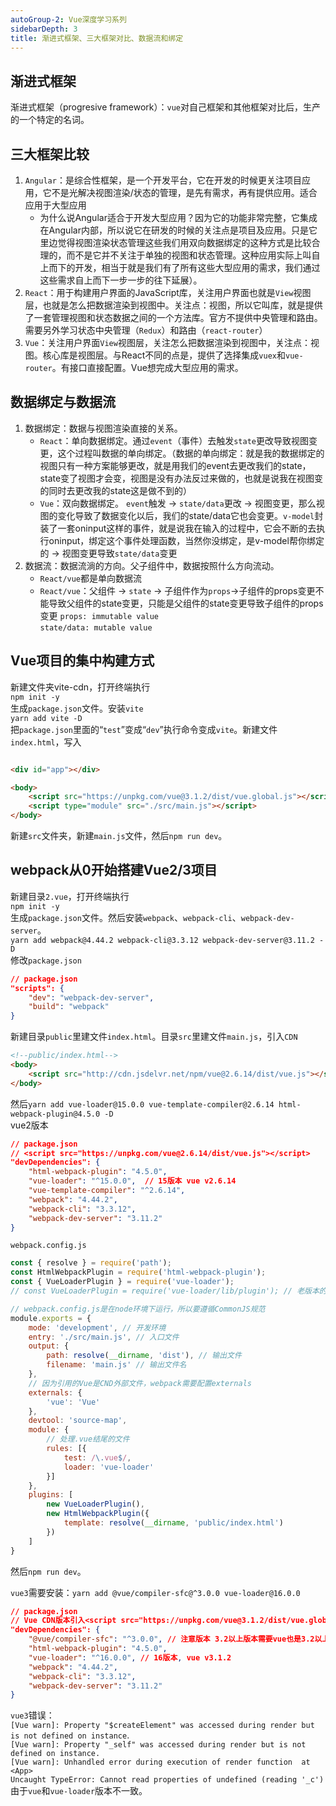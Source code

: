 ```yaml
---
autoGroup-2: Vue深度学习系列
sidebarDepth: 3
title: 渐进式框架、三大框架对比、数据流和绑定
---
```


## 渐进式框架
渐进式框架（progresive framework）：`vue`对自己框架和其他框架对比后，生产的一个特定的名词。

## 三大框架比较
1. `Angular`：是综合性框架，是一个开发平台，它在开发的时候更关注项目应用，它不是光解决视图渲染/状态的管理，是先有需求，再有提供应用。适合应用于大型应用
    - 为什么说Angular适合于开发大型应用？因为它的功能非常完整，它集成在Angular内部，所以说它在研发的时候的关注点是项目及应用。只是它里边觉得视图渲染状态管理这些我们用双向数据绑定的这种方式是比较合理的，而不是它并不关注于单独的视图和状态管理。这种应用实际上叫自上而下的开发，相当于就是我们有了所有这些大型应用的需求，我们通过这些需求自上而下一步一步的往下延展）。
2. `React`：用于构建用户界面的JavaScript库，关注用户界面也就是`View`视图层，也就是怎么把数据渲染到视图中。关注点：视图，所以它叫库，就是提供了一套管理视图和状态数据之间的一个方法库。官方不提供中央管理和路由。需要另外学习状态中央管理（`Redux`）和路由（`react-router`）
3. `Vue`：关注用户界面`View`视图层，关注怎么把数据渲染到视图中，关注点：视图。核心库是视图层。与React不同的点是，提供了选择集成`vuex`和`vue-router`。有接口直接配置。Vue想完成大型应用的需求。


## 数据绑定与数据流
1. 数据绑定：数据与视图渲染直接的关系。
   - `React`：单向数据绑定。通过`event`（事件）去触发`state`更改导致视图变更，这个过程叫数据的单向绑定。（数据的单向绑定：就是我的数据绑定的视图只有一种方案能够更改，就是用我们的event去更改我们的state，state变了视图才会变，视图是没有办法反过来做的，也就是说我在视图变的同时去更改我的state这是做不到的）
   - `Vue`：双向数据绑定。 `event`触发 -> `state/data`更改 -> 视图变更，那么视图的变化导致了数据变化以后，我们的state/data它也会变更。`v-model`封装了一套oninput这样的事件，就是说我在输入的过程中，它会不断的去执行oninput，绑定这个事件处理函数，当然你没绑定，是v-model帮你绑定的 -> 视图变更导致`state/data`变更
2. 数据流：数据流淌的方向。父子组件中，数据按照什么方向流动。
   - `React/vue`都是单向数据流
   - `React/vue`：父组件 -> `state` -> 子组件作为`props`->子组件的props变更不能导致父组件的state变更，只能是父组件的state变更导致子组件的props变更
  `props: immutable value`  
  `state/data: mutable value`

## Vue项目的集中构建方式
新建文件夹vite-cdn，打开终端执行<br>
`npm init -y`<br>
生成`package.json`文件。安装`vite`<br>
`yarn add vite -D`<br>
把`package.json`里面的“`test`”变成“`dev`”执行命令变成`vite`。新建文件`index.html`，写入
```html

<div id="app"></div>

<body>
    <script src="https://unpkg.com/vue@3.1.2/dist/vue.global.js"></script>
    <script type="module" src="./src/main.js"></script>
</body>
```
新建`src`文件夹，新建`main.js`文件，然后`npm run dev`。


## webpack从0开始搭建Vue2/3项目
新建目录`2.vue`，打开终端执行<br>
`npm init -y`<br>
生成`package.json`文件。然后安装`webpack`、`webpack-cli`、`webpack-dev-server`。   
`yarn add webpack@4.44.2 webpack-cli@3.3.12 webpack-dev-server@3.11.2 -D`<br>
修改`package.json`
```json
// package.json
"scripts": {
    "dev": "webpack-dev-server",
    "build": "webpack"
}
```
新建目录`public`里建文件`index.html`。目录`src`里建文件`main.js`，引入`CDN`
```html
<!--public/index.html-->
<body>
    <script src="http://cdn.jsdelvr.net/npm/vue@2.6.14/dist/vue.js"></script>
</body>
```
然后`yarn add vue-loader@15.0.0 vue-template-compiler@2.6.14 html-webpack-plugin@4.5.0 -D`   
vue2版本
```json
// package.json
// <script src="https://unpkg.com/vue@2.6.14/dist/vue.js"></script>
"devDependencies": {
    "html-webpack-plugin": "4.5.0",
    "vue-loader": "^15.0.0",  // 15版本 vue v2.6.14
    "vue-template-compiler": "^2.6.14",
    "webpack": "4.44.2",
    "webpack-cli": "3.3.12",
    "webpack-dev-server": "3.11.2"
}
```

`webpack.config.js`
```javascript
const { resolve } = require('path');
const HtmlWebpackPlugin = require('html-webpack-plugin');
const { VueLoaderPlugin } = require('vue-loader');
// const VueLoaderPlugin = require('vue-loader/lib/plugin'); // 老版本的引入方式

// webpack.config.js是在node环境下运行，所以要遵循CommonJS规范
module.exports = {
    mode: 'development', // 开发环境
    entry: './src/main.js', // 入口文件
    output: {
        path: resolve(__dirname, 'dist'), // 输出文件
        filename: 'main.js' // 输出文件名
    },
    // 因为引用的Vue是CND外部文件，webpack需要配置externals
    externals: {
        'vue': 'Vue'
    },
    devtool: 'source-map',
    module: {
        // 处理.vue结尾的文件
        rules: [{
            test: /\.vue$/,
            loader: 'vue-loader'
        }]
    },
    plugins: [
        new VueLoaderPlugin(),
        new HtmlWebpackPlugin({
            template: resolve(__dirname, 'public/index.html')
        })
    ]
}
```
然后`npm run dev`。

`vue3`需要安装：`yarn add @vue/compiler-sfc@^3.0.0 vue-loader@16.0.0`
  
```json
// package.json
// Vue CDN版本引入<script src="https://unpkg.com/vue@3.1.2/dist/vue.global.js"></script>
"devDependencies": {
    "@vue/compiler-sfc": "^3.0.0", // 注意版本 3.2以上版本需要vue也是3.2以上
    "html-webpack-plugin": "4.5.0",
    "vue-loader": "^16.0.0", // 16版本, vue v3.1.2
    "webpack": "4.44.2",
    "webpack-cli": "3.3.12",
    "webpack-dev-server": "3.11.2"
}
```

`vue3`错误：   
`[Vue warn]: Property "$createElement" was accessed during render but is not defined on instance`.     
`[Vue warn]: Property "_self" was accessed during render but is not defined on instance.`    
`[Vue warn]: Unhandled error during execution of render function 
  at <App>`     
`Uncaught TypeError: Cannot read properties of undefined (reading '_c') `   
由于`vue`和`vue-loader`版本不一致。 
   


